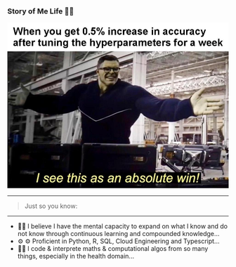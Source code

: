 ### Story of Me Life 👋🏾

<!-- ![](misc/melife_meme.JPG) -->

<img src="https://raw.githubusercontent.com/tosi-n/tosi-n/master/misc/melife_meme.JPG" alt="Me_Life">


<!-- **tosi-n/tosi-n** is a ✨ _special_ ✨ repository because its `README.md` (this file) appears on your GitHub profile. -->


<hr>

> Just so you know:
<hr>

<!-- 👨🏾‍💻👨🏾‍💻 I’m currently building @  [Jenesys](https://www.jenesys.co) as CTO & Head of Artificial Intelligence and Machine Learning... -->
- 🧠🧠 I believe I have the mental capacity to expand on what I know and do not know through continuous learning and compounded knowledge...
- ⚙️ ⚙️ Proficient in  Python, R, SQL, Cloud Engineering and Typescript...
- 🤔🤔 I code & interprete maths & computational algos from so many things, especially in the health domain...
<!-- - 💬 Ask me about ...
- 📫 How to reach me: ...
- 😄 Pronouns: ...
- ⚡ Fun fact: ... -->

